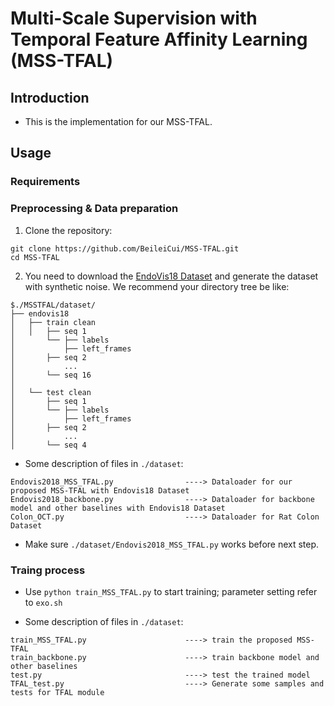 # Multi-Scale Supervision with Temporal Feature Affinity Learning (MSS-TFAL)

## Introduction
* This is the implementation for our MSS-TFAL.

## Usage

### Requirements

### Preprocessing & Data preparation

1. Clone the repository:

```
git clone https://github.com/BeileiCui/MSS-TFAL.git
cd MSS-TFAL
```

2. You need to download the [EndoVis18 Dataset](https://endovissub2018-roboticscenesegmentation.grand-challenge.org/Home/) and generate the dataset with synthetic noise. We recommend your directory tree be like:
```
$./MSSTFAL/dataset/
├── endovis18
│   ├── train clean
│   │   ├── seq 1
│       └── ├── labels
│           ├── left_frames
│       ├── seq 2
│           ...
│       └── seq 16
│
│   └── test clean
│       ├── seq 1
│       └── ├── labels
│           ├── left_frames
│       ├── seq 2
│           ...
│       └── seq 4
```

* Some description of files in ```./dataset```:

```
Endovis2018_MSS_TFAL.py                ----> Dataloader for our proposed MSS-TFAL with Endovis18 Dataset
Endovis2018_backbone.py                ----> Dataloader for backbone model and other baselines with Endovis18 Dataset
Colon_OCT.py                           ----> Dataloader for Rat Colon Dataset
```
* Make sure ```./dataset/Endovis2018_MSS_TFAL.py``` works before next step. 

### Traing process
* Use ```python train_MSS_TFAL.py``` to start training; parameter setting refer to ```exo.sh```

* Some description of files in ```./dataset```:

```
train_MSS_TFAL.py                      ----> train the proposed MSS-TFAL
train_backbone.py                      ----> train backbone model and other baselines
test.py                                ----> test the trained model
TFAL_test.py                           ----> Generate some samples and tests for TFAL module
```
